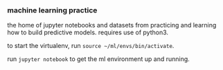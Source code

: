 ### machine learning practice

the home of jupyter notebooks and datasets from practicing and learning how to
build predictive models. requires use of python3.

to start the virtualenv, run `source ~/ml/envs/bin/activate`.

run `jupyter notebook` to get the ml environment up and running.

